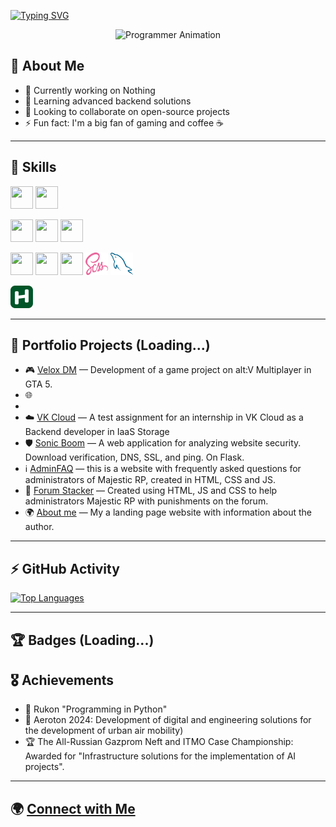 [![Typing SVG](https://readme-typing-svg.demolab.com?font=Poppins&size=40&pause=1000&color=1461FF&vCenter=true&width=600&lines=Hi+👋+My+name+is+Michael)](https://sh20raj.com)

<div align="center">
  <img height="300" src="https://i.gifer.com/1abF.gif" alt="Programmer Animation" />
</div>


## 🚀 About Me  
- 🔭 Currently working on Nothing  
- 🌱 Learning advanced backend solutions  
- 👯 Looking to collaborate on open-source projects  
- ⚡ Fun fact: I'm a big fan of gaming and coffee ☕

---

## 🔧 Skills

<p align="left">
<a href="https://www.python.org/" target="_blank" rel="noreferrer"><img src="https://raw.githubusercontent.com/danielcranney/readme-generator/main/public/icons/skills/python-colored.svg" width="36" height="36"/></a>
  
<a href="https://go.dev/" target="_blank" rel="noreferrer">
<img src="https://raw.githubusercontent.com/danielcranney/readme-generator/main/public/icons/skills/go-colored.svg" width="36" height="36"/></a>


<p align="left">
<a href="https://www.javascript.com/" target="_blank" rel="noreferrer" style="text-decoration: none;">
<img src="https://raw.githubusercontent.com/danielcranney/readme-generator/main/public/icons/skills/javascript-colored.svg" width="36" height="36"/></a>
  
<a href="https://www.typescriptlang.org/" target="_blank" rel="noreferrer" style="text-decoration: none;">
<img src="https://raw.githubusercontent.com/danielcranney/readme-generator/main/public/icons/skills/typescript-colored.svg" width="36" height="36"/></a>

<a href="https://nodejs.org/" target="_blank" rel="noreferrer" style="text-decoration: none;">
<img src="https://raw.githubusercontent.com/danielcranney/readme-generator/main/public/icons/skills/nodejs-colored.svg" width="36" height="36"/></a>

  
<p align="left">
<a href="https://vuejs.org/" target="_blank" rel="noreferrer" style="text-decoration: none;">
<img src="https://raw.githubusercontent.com/danielcranney/readme-generator/main/public/icons/skills/vuejs-colored.svg" width="36" height="36"/></a>

<a href="https://developer.mozilla.org/en-US/docs/Web/HTML" target="_blank" rel="noreferrer" style="text-decoration: none;">
<img src="https://raw.githubusercontent.com/danielcranney/readme-generator/main/public/icons/skills/html5-colored.svg" width="36" height="36"/></a>

<a href="https://developer.mozilla.org/en-US/docs/Web/CSS" target="_blank" rel="noreferrer" style="text-decoration: none;">
<img src="https://raw.githubusercontent.com/danielcranney/readme-generator/main/public/icons/skills/css3-colored.svg" width="36" height="36"/></a>

<a href="https://sharkcoder.com/tools/scss" target="_blank" rel="noreferrer" style="text-decoration: none;">
<img src="https://github.com/HouseMiv/PNG/blob/main/asset/Scss_Logo_Color.svg.png" width="36" height="36"/></a>

<a href="https://www.mysql.com/" target="_blank" rel="noreferrer" style="text-decoration: none; outline: none;">
<img src="https://raw.githubusercontent.com/devicons/devicon/master/icons/mysql/mysql-original.svg" width="36" height="36"/></a>


<p align="left">
<a href="https://www.autohotkey.com/" target="_blank" rel="noreferrer" style="text-decoration: none;">
<img src="https://github.com/HouseMiv/PNG/blob/main/asset/AH.png" width="36" height="36"/></a>
  
</p>


---

## 💼 Portfolio Projects (Loading...)
- 🎮 [Velox DM]() — Development of a game project on alt:V Multiplayer in GTA 5.
- 🌐
-
- ☁️ [VK Cloud](https://github.com/HouseMiv/test-vk) — A test assignment for an internship in VK Cloud as a Backend developer in IaaS Storage
- 🛡️ [Sonic Boom](https://github.com/HouseMiv/SonicBoom) — A web application for analyzing website security. Download verification, DNS, SSL, and ping. On Flask.
-  ℹ️  [AdminFAQ](https://github.com/HouseMiv/AdminFAQ) — this is a website with frequently asked questions for administrators of Majestic RP, created in HTML, CSS and JS.
- 🧮 [Forum Stacker](https://github.com/HouseMiv/MajeticHub-Forum) — Created using HTML, JS and CSS to help administrators Majestic RP with punishments on the forum.
- 🌍 [About me](https://housemiv.github.io/HouseMiv/) — My a landing page website with information about the author.
  
---

## ⚡ GitHub Activity  

<a href="https://github.com/HouseMiv" align="left">
  <img src="https://github-readme-stats.vercel.app/api/top-langs/?username=HouseMiv&langs_count=10&title_color=ffffff&text_color=ffffff&icon_color=ec4899&bg_color=181824&hide_border=true&locale=en&custom_title=Top%20%Languages" alt="Top Languages" />
</a>

---

## 🏆 Badges  (Loading...)





## 🎖 Achievements
- 🏅 Rukon "Programming in Python"
- 🥇 Aeroton 2024: Development of digital and engineering solutions for the development of urban air mobility)
- 🏆 The All-Russian Gazprom Neft and ITMO Case Championship: Awarded for "Infrastructure solutions for the implementation of AI projects".

---

## 🌍 [Connect with Me](https://housemiv.github.io/HouseMiv/) 
